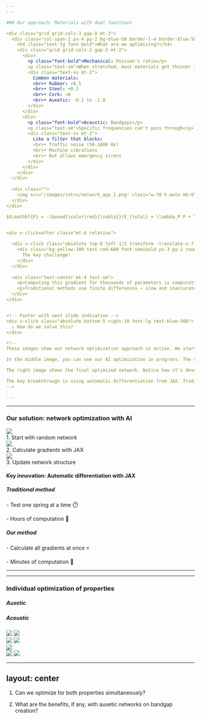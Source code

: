 ```yaml
---
---

### Our approach: Materials with dual functions

<div class="grid grid-cols-3 gap-8 mt-3">
  <div class="col-span-2 px-4 py-2 bg-blue-50 border-l-4 border-blue-500 rounded">
    <h4 class="text-lg font-bold">What are we optimizing?</h4>
    <div class="grid grid-cols-2 gap-3 mt-2">
      <div>
        <p class="font-bold">Mechanical: Poisson's ratio</p>
        <p class="text-sm">When stretched, most materials get thinner in transversal direction</p>
        <div class="text-xs mt-2">
          Common materials:
          <br>• Rubber: +0.5
          <br>• Steel: +0.3
          <br>• Cork: ≈0
          <br>• Auxetic: -0.1 to -1.0
        </div>
      </div>
      <div>
        <p class="font-bold">Acoustic: Bandgaps</p>
        <p class="text-sm">Specific frequencies can't pass through</p>
        <div class="text-xs mt-2">
          Like a filter that blocks:
          <br>• Traffic noise (50-1000 Hz)
          <br>• Machine vibrations
          <br>• But allows emergency sirens
        </div>
      </div>
    </div>
  </div>
  
  <div class="">
    <img src="/images/intro/network_app_1.png" class="w-70 h-auto mb-0" />
  </div>
</div>

$$\mathbf{F} = -\boxed{\color{red}{\nabla}}(E_{total} + \lambda_P P + \lambda_B B)$$


<div v-click=after class="mt-6 relative">
  
  <div v-click class="absolute top-0 left-1/2 transform -translate-x-7 -translate-y-10">
    <div class="bg-yellow-100 text-red-600 font-semibold px-3 py-1 rounded-lg border border-red-400 shadow-md text-sm">
      The key challenge!
    </div>
  </div>
  
  <div class="text-center mt-4 text-sm">
    <p>Computing this gradient for thousands of parameters is computationally expensive</p>
    <p>Traditional methods use finite differences — slow and inaccurate</p>
  </div>
</div>


<!-- Footer with next slide indication -->
<div v-click class="absolute bottom-5 right-10 text-lg text-blue-500">
  ↓ How do we solve this?
</div>

<!--
These images show our network optimization approach in action. We start with a disordered network - a 15×15 grid of nodes connected by springs with slight random perturbations. This is our initial playground for optimization.

In the middle image, you can see our AI optimization in progress. The red arrows show how the nodes are moving as the algorithm searches for the optimal configuration. This is where JAX's automatic differentiation makes all the difference.

The right image shows the final optimized network. Notice how it's developed subtle structural changes that give it the special properties we're targeting. The gray ghost image shows where the network started, highlighting the significant transformation.

The key breakthrough is using automatic differentiation from JAX. Traditional methods test one spring at a time - imagine having to tweak thousands of parameters one by one. Our approach optimizes all parameters simultaneously, giving us a 100x speedup. That's the difference between waiting days for results versus getting them in minutes.
-->

---
```

---

### Our solution: network optimization with AI

<div class="grid grid-cols-3 gap-4 mt-2">
  <div v-click class="flex flex-col items-center">
    <img src="/images/intro/network_app_1.png" class="w-50 h-auto mb-0" />
    <figcaption class="text-center text-sm">1. Start with random network</figcaption>
  </div>
  
  <div v-click class="flex flex-col items-center">
    <img src="/images/intro/network_app_2.png" class="w-50 h-auto mb-0" />
    <figcaption class="text-center text-sm">2. Calculate gradients with JAX</figcaption>
  </div>
  
  <div v-click class="flex flex-col items-center">
    <img src="/images/intro/network_app_3.png" class="w-50 h-auto mb-0" />
    <figcaption class="text-center text-sm">3. Update network structure</figcaption>
  </div>
</div>

<div v-click class="mt-6 px-4 py-3 bg-blue-50 border-l-4 border-blue-500 rounded">
  <h4 class="text-lg font-bold">Key innovation: Automatic differentiation with JAX</h4>
</div>

<div v-after class="grid grid-cols-2 gap-4 mt-4">
  <div class="px-4 pt-2 pb-3 bg-red-50 border-l-4 border-red-500 rounded">
    <h5 class="text-md font-bold">Traditional method</h5>
    <p class="text-s">- Test one spring at a time ⏱️</p>
    <p class="text-s">- Hours of computation 🐢</p>
  </div>
  
  <div v-after class="px-4 pt-2 pb-3 bg-green-50 border-l-4 border-green-500 rounded">
    <h5 class="text-md font-bold">Our method</h5>
    <p class="text-s">- Calculate all gradients at once ⚡</p>
    <p class="text-s">- Minutes of computation 🚀</p>
  </div>
</div>

---
---

### Individual optimization of properties

<div grid="~ cols-2 gap-2" m="t-2">

  <h5 class="font-bold text-lg text-center">Auxetic</h5>

  <h5 class="font-bold text-lg text-center">Acoustic</h5>

  <div v-click grid="~ cols-2 gap-2" m="t--2">
  
  <img src="/images/results/auxetic.gif" class="w-100 h-auto mt-0" />

  <img src="/images/results/auxetic_curve.png" class="w-90 h-auto mt-4" />
  </div>

  <div v-click="3" grid="~ cols-2 gap-2" m="t--2">
  <img src="/images/results/acoustic_network.gif" class="w-100 h-auto mt-0" />

  <img src="/images/results/acoustic_dos.gif" class="w-100 h-auto mt-0" />  
  </div>

  <img v-click="2" src="/images/results/auxetic_comp.png" class="w-100 h-auto mb--2 ml-4" />

  <div v-click="4" grid="~ cols-2 gap-2" m="t-2">
  <img src="/images/results/acoustic_network.png" class="w-auto h-65% mt-4 ml-7" />

  <img src="/images/results/acoustic_compressed.png" class="w-95% h-auto mt-4" />
  </div>

</div>

<!--
The real magic happens when we optimize for both properties simultaneously. We want a specific Poisson's ratio - how the material deforms - AND acoustic bandgaps - frequencies that can't pass through. It's like designing a car that's both fast AND fuel-efficient. Our algorithm balances these competing objectives through a clever loss function that minimizes deviation from both targets.
-->

---
layout: center
---

1. Can we optimize for both properties simultaneously?

2. What are the benefits, if any, with auxetic networks on bandgap creation?